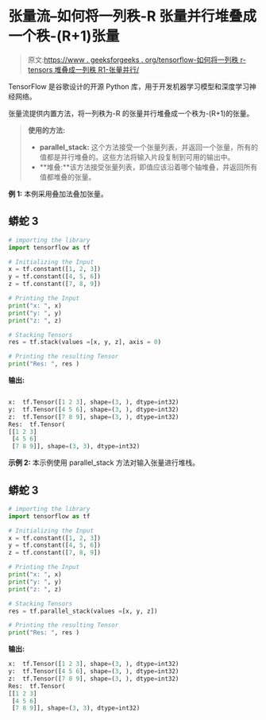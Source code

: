 # 张量流–如何将一列秩-R 张量并行堆叠成一个秩-(R+1)张量

> 原文:[https://www . geeksforgeeks . org/tensorflow-如何将一列秩 r-tensors 堆叠成一列秩 R1-张量并行/](https://www.geeksforgeeks.org/tensorflow-how-to-stack-a-list-of-rank-r-tensors-into-one-rank-r1-tensor-in-parallel/)

TensorFlow 是谷歌设计的开源 Python 库，用于开发机器学习模型和深度学习神经网络。

张量流提供内置方法，将一列秩为-R 的张量并行堆叠成一个秩为-(R+1)的张量。

> **使用的方法:**
> 
> *   **parallel_stack:** 这个方法接受一个张量列表，并返回一个张量，所有的值都是并行堆叠的。这些方法将输入片段复制到可用的输出中。
> *   **堆叠:**该方法接受张量列表，即值应该沿着哪个轴堆叠，并返回所有值都堆叠的张量。

**例 1:** 本例采用叠加法叠加张量。

## 蟒蛇 3

```py
# importing the library
import tensorflow as tf

# Initializing the Input
x = tf.constant([1, 2, 3])
y = tf.constant([4, 5, 6])
z = tf.constant([7, 8, 9])

# Printing the Input
print("x: ", x)
print("y: ", y)
print("z: ", z)

# Stacking Tensors
res = tf.stack(values =[x, y, z], axis = 0)

# Printing the resulting Tensor
print("Res: ", res )
```

**输出:**

```py

x:  tf.Tensor([1 2 3], shape=(3, ), dtype=int32)
y:  tf.Tensor([4 5 6], shape=(3, ), dtype=int32)
z:  tf.Tensor([7 8 9], shape=(3, ), dtype=int32)
Res:  tf.Tensor(
[[1 2 3]
 [4 5 6]
 [7 8 9]], shape=(3, 3), dtype=int32)

```

**示例 2:** 本示例使用 parallel_stack 方法对输入张量进行堆栈。

## 蟒蛇 3

```py
# importing the library
import tensorflow as tf

# Initializing the Input
x = tf.constant([1, 2, 3])
y = tf.constant([4, 5, 6])
z = tf.constant([7, 8, 9])

# Printing the Input
print("x: ", x)
print("y: ", y)
print("z: ", z)

# Stacking Tensors
res = tf.parallel_stack(values =[x, y, z])

# Printing the resulting Tensor
print("Res: ", res )
```

**输出:**

```py
x:  tf.Tensor([1 2 3], shape=(3, ), dtype=int32)
y:  tf.Tensor([4 5 6], shape=(3, ), dtype=int32)
z:  tf.Tensor([7 8 9], shape=(3, ), dtype=int32)
Res:  tf.Tensor(
[[1 2 3]
 [4 5 6]
 [7 8 9]], shape=(3, 3), dtype=int32)
```